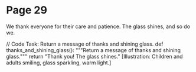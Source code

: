 ﻿# Page 29

We thank everyone for their care and patience.
The glass shines, and so do we.

// Code Task: Return a message of thanks and shining glass.
def thanks_and_shining_glass():
	"""Return a message of thanks and shining glass."""
	return "Thank you! The glass shines."
[Illustration: Children and adults smiling, glass sparkling, warm light.]
